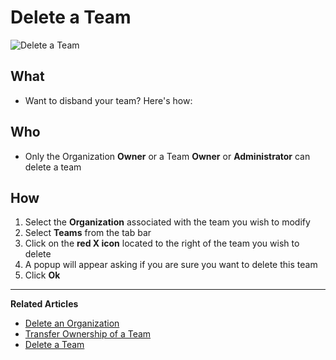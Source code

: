 # Delete a Team 

![Delete a Team](https://github.com/stoplightio/docs/blob/develop/assets/gifs/teamcustom.gif?raw=true)

## What 
* Want to disband your team? Here's how: 

## Who 
* Only the Organization **Owner** or a Team **Owner** or **Administrator** can delete a team 

## How 
1. Select the **Organization** associated with the team you wish to modify 
2. Select **Teams** from the tab bar 
3. Click on the **red X icon** located to the right of the team you wish to delete 
4. A popup will appear asking if you are sure you want to delete this team 
5. Click **Ok** 

---
**Related Articles**
- [Delete an Organization](/platform/organizations/delete-org)
- [Transfer Ownership of a Team](/platform/organizations/teams/transfer-ownership)
- [Delete a Team](/platform/organizations/teams/delete)
